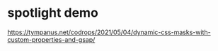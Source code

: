 # spotlight demo

https://tympanus.net/codrops/2021/05/04/dynamic-css-masks-with-custom-properties-and-gsap/
